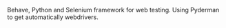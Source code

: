 Behave, Python and Selenium framework for web testing.
Using Pyderman to get automatically webdrivers.